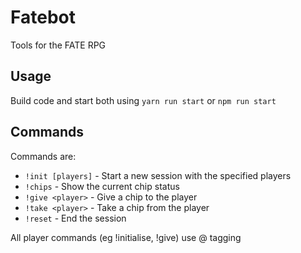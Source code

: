 # Fatebot
Tools for the FATE RPG

## Usage

Build code and start both using `yarn run start` or `npm run start`

## Commands

Commands are:

- `!init [players]` - Start a new session with the specified players
- `!chips` - Show the current chip status
- `!give <player>` - Give a chip to the player
- `!take <player>` - Take a chip from the player
- `!reset` - End the session

All player commands (eg !initialise, !give) use @ tagging